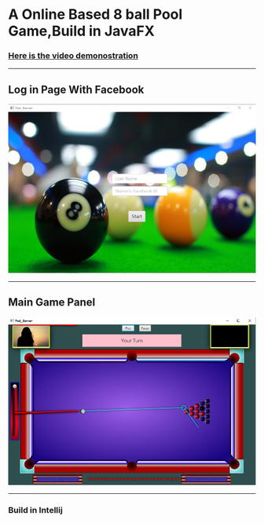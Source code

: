 # A Online Based 8 ball Pool Game,Build in JavaFX # 
### [Here is the video demonostration](https://youtu.be/413PDw1cnmQ)  ###
------
## Log in Page With Facebook #
![Alt text](p1.png?raw=true "Log In Page With Facebook")

------
## Main Game Panel ##
![Alt text](p2.png?raw=true "Game Window")

------

### Build in Intellij ###
